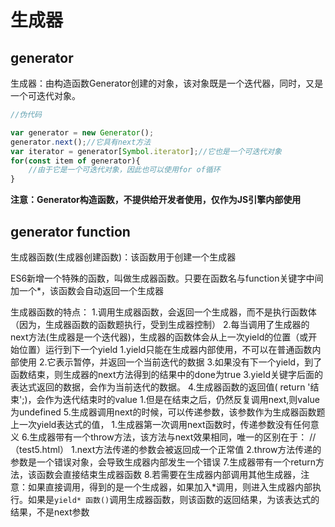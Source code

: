 # 生成器

## generator
生成器：由构造函数Generator创建的对象，该对象既是一个迭代器，同时，又是一个可迭代对象。

```js
//伪代码

var generator = new Generator();
generator.next();//它具有next方法
var iterator = generator[Symbol.iterator];//它也是一个可迭代对象
for(const item of generator){
    //由于它是一个可迭代对象，因此也可以使用for of循环
}
```

**注意：Generator构造函数，不提供给开发者使用，仅作为JS引擎内部使用**

## generator function
生成器函数(生成器创建函数)：该函数用于创建一个生成器

ES6新增一个特殊的函数，叫做生成器函数。只要在函数名与function关键字中间加一个*，该函数会自动返回一个生成器

生成器函数的特点：
1.调用生成器函数，会返回一个生成器，而不是执行函数体（因为，生成器函数的函数题执行，受到生成器控制）
2.每当调用了生成器的next方法(生成器是一个迭代器)，生成器的函数体会从上一次yield的位置（或开始位置）运行到下一个yield
    1.yield只能在生成器内部使用，不可以在普通函数内部使用
    2.它表示暂停，并返回一个当前迭代的数据
    3.如果没有下一个yield，到了函数结束，则生成器的next方法得到的结果中的done为true
3.yield关键字后面的表达式返回的数据，会作为当前迭代的数据。
4.生成器函数的返回值( return '结束';)，会作为迭代结束时的value
    1.但是在结束之后，仍然反复调用next,则value为undefined
5.生成器调用next的时候，可以传递参数，该参数作为生成器函数题上一次yield表达式的值，
    1.生成器第一次调用next函数时，传递参数没有任何意义
6.生成器带有一个throw方法，该方法与next效果相同，唯一的区别在于：   //（test5.html）
    1.next方法传递的参数会被返回成一个正常值
    2.throw方法传递的参数是一个错误对象，会导致生成器内部发生一个错误
7.生成器带有一个return方法，该函数会直接结束生成器函数
8.若需要在生成器内部调用其他生成器，注意：如果直接调用，得到的是一个生成器，如果加入*调用，则进入生成器内部执行。如果是```yield* 函数()```调用生成器函数，则该函数的返回结果，为该表达式的结果，不是next参数